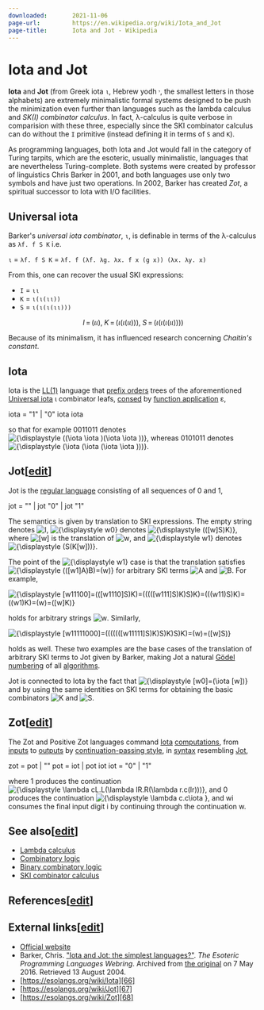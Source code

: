 ```yaml
---
downloaded:       2021-11-06
page-url:         https://en.wikipedia.org/wiki/Iota_and_Jot
page-title:       Iota and Jot - Wikipedia
---
```

# Iota and Jot

**Iota** and **Jot** (from Greek iota `ι`, Hebrew yodh `י`, the smallest letters in those alphabets) are extremely minimalistic formal systems designed to be push the minimization even further than languages such as the lambda calculus and *SK(I) combinator calculus*. In fact, λ-calculus is quite verbose in comparision with these three, especially since the SKI combinator calculus can do without the `I` primitive (instead defining it in terms of `S` and `K`).

As programming languages, both Iota and Jot would fall in the category of Turing tarpits, which are the esoteric, usually minimalistic, languages that are nevertheless Turing-complete. Both systems were created by professor of linguistics Chris Barker in 2001, and both languages use only two symbols and have just two operations. In 2002, Barker has created *Zot*, a spiritual successor to Iota with I/O facilities.

## Universal iota

Barker's *universal iota combinator*, `ι`, is definable in terms of the λ-calculus as `λf. f S K` i.e.

`ι` = `λf. f S K` = `λf. f (λf. λg. λx. f x (g x)) (λx. λy. x)`

From this, one can recover the usual SKI expressions:
- `I` =       `ιι`
- `K` =   `ι(ι(ιι))`
- `S` = `ι(ι(ι(ιι)))`

$${\displaystyle I\,=\,(\iota \iota ),\;K\,=\,(\iota (\iota (\iota \iota ))),\;S\,=\,(\iota (\iota (\iota (\iota \iota ))))}$$

Because of its minimalism, it has influenced research concerning *Chaitin's constant*.


## Iota

Iota is the [LL(1)][39] language that [prefix orders][40] trees of the aforementioned [Universal iota][41] ι combinator leafs, [consed][42] by [function application][43] ε,

iota \= "1" | "0" iota iota

so that for example 0011011 denotes ![{\displaystyle ((\iota \iota )(\iota \iota ))}](https://wikimedia.org/api/rest_v1/media/math/render/svg/cdfce7b3f0f94be08318e1e62e959f50cc13a650), whereas 0101011 denotes ![{\displaystyle (\iota (\iota (\iota \iota )))}](https://wikimedia.org/api/rest_v1/media/math/render/svg/d21d668224940edb6d20210ca46350f66f0e97eb).

## Jot\[[edit][44]\]

Jot is the [regular language][45] consisting of all sequences of 0 and 1,

jot \= "" | jot "0" | jot "1"

The semantics is given by translation to SKI expressions. The empty string denotes ![I](https://wikimedia.org/api/rest_v1/media/math/render/svg/535ea7fc4134a31cbe2251d9d3511374bc41be9f), ![{\displaystyle w0}](https://wikimedia.org/api/rest_v1/media/math/render/svg/9521886f768d7be09ef27b543601759460f3db35) denotes ![{\displaystyle (([w]S)K)}](https://wikimedia.org/api/rest_v1/media/math/render/svg/8afbdcf95eb67026bc35920892189a1f2ce1ebc8), where ![[w]](https://wikimedia.org/api/rest_v1/media/math/render/svg/6aa63757070b686594a5aa9b2d269156974f5324) is the translation of ![w](https://wikimedia.org/api/rest_v1/media/math/render/svg/88b1e0c8e1be5ebe69d18a8010676fa42d7961e6), and ![{\displaystyle w1}](https://wikimedia.org/api/rest_v1/media/math/render/svg/168af6c5e97c8e661a812e505fa958d139ace3e8) denotes ![{\displaystyle (S(K[w]))}](https://wikimedia.org/api/rest_v1/media/math/render/svg/920a281ce7242c294e79d3a175339bf927e3eff5).

The point of the ![{\displaystyle w1}](https://wikimedia.org/api/rest_v1/media/math/render/svg/168af6c5e97c8e661a812e505fa958d139ace3e8) case is that the translation satisfies ![{\displaystyle (([w1]A)B)=([w](AB))}](https://wikimedia.org/api/rest_v1/media/math/render/svg/bb07f4b763d15e1eb28174313fdd6f1fbcb37440) for arbitrary SKI terms ![A](https://wikimedia.org/api/rest_v1/media/math/render/svg/7daff47fa58cdfd29dc333def748ff5fa4c923e3) and ![B](https://wikimedia.org/api/rest_v1/media/math/render/svg/47136aad860d145f75f3eed3022df827cee94d7a). For example,

![{\displaystyle [w11100]=(([w1110]S)K)=(((([w111]S)K)S)K)=((([w11](SK))S)K)=(([w1]((SK)S))K)=([w](((SK)S)K))=([w]K)}](https://wikimedia.org/api/rest_v1/media/math/render/svg/8e64ef89d19972436c73058c123803d60e0e47b3)

holds for arbitrary strings ![w](https://wikimedia.org/api/rest_v1/media/math/render/svg/88b1e0c8e1be5ebe69d18a8010676fa42d7961e6). Similarly,

![{\displaystyle [w11111000]=(((((([w11111]S)K)S)K)S)K)=([w](((((SK)S)K)S)K))=([w]S)}](https://wikimedia.org/api/rest_v1/media/math/render/svg/33344f5fc87ce807e8849ed8741f5d54288ebc3a)

holds as well. These two examples are the base cases of the translation of arbitrary SKI terms to Jot given by Barker, making Jot a natural [Gödel numbering][46] of all [algorithms][47].

Jot is connected to Iota by the fact that ![{\displaystyle [w0]=(\iota [w])}](https://wikimedia.org/api/rest_v1/media/math/render/svg/ceea30039bcccdb4b36bb821e8f65d0f40839aac) and by using the same identities on SKI terms for obtaining the basic combinators ![K](https://wikimedia.org/api/rest_v1/media/math/render/svg/2b76fce82a62ed5461908f0dc8f037de4e3686b0) and ![S](https://wikimedia.org/api/rest_v1/media/math/render/svg/4611d85173cd3b508e67077d4a1252c9c05abca2).

## Zot\[[edit][48]\]

The Zot and Positive Zot languages command [Iota][49] [computations][50], from [inputs][51] to [outputs][52] by [continuation-passing style][53], in [syntax][54] resembling [Jot][55],

zot \= pot | ""
pot \= iot | pot iot
iot \= "0" | "1"

where 1 produces the continuation ![{\displaystyle \lambda cL.L(\lambda lR.R(\lambda r.c(lr)))}](https://wikimedia.org/api/rest_v1/media/math/render/svg/0181eef5e9edaa2eabc1814491fec21f5161909d), and 0 produces the continuation ![{\displaystyle \lambda c.c\iota }](https://wikimedia.org/api/rest_v1/media/math/render/svg/7f0bbdf20816f2ddcaf7d07f675e2c32b931b5b8), and wi consumes the final input digit i by continuing through the continuation w.

## See also\[[edit][56]\]

-   [Lambda calculus][57]
-   [Combinatory logic][58]
-   [Binary combinatory logic][59]
-   [SKI combinator calculus][60]

## References\[[edit][61]\]

## External links\[[edit][62]\]

-   [Official website][63]
-   Barker, Chris. ["Iota and Jot: the simplest languages?"][64]. *The Esoteric Programming Languages Webring*. Archived from [the original][65] on 7 May 2016. Retrieved 13 August 2004.
-   [https://esolangs.org/wiki/Iota][66]
-   [https://esolangs.org/wiki/Jot][67]
-   [https://esolangs.org/wiki/Zot][68]

[1]: https://en.wikipedia.org/wiki/Programming_paradigm "Programming paradigm"
[2]: https://en.wikipedia.org/wiki/Formal_language "Formal language"
[3]: https://en.wikipedia.org/wiki/Turing_tarpit "Turing tarpit"
[4]: https://en.wikipedia.org/wiki/Esoteric_programming_language "Esoteric programming language"
[5]: https://en.wikipedia.org/wiki/Software_design "Software design"
[6]: https://en.wikipedia.org/wiki/Chris_Barker_(linguist) "Chris Barker (linguist)"
[7]: https://en.wikipedia.org/wiki/Software_developer "Software developer"
[8]: https://en.wikipedia.org/wiki/Software_release_life_cycle "Software release life cycle"
[9]: https://en.wikipedia.org/wiki/Scheme_(programming_language) "Scheme (programming language)"
[10]: https://en.wikipedia.org/wiki/JavaScript "JavaScript"
[11]: https://en.wikipedia.org/wiki/Computing_platform "Computing platform"
[12]: https://en.wikipedia.org/wiki/Web_browser "Web browser"
[13]: https://en.wikipedia.org/wiki/Software_license
[14]: https://en.wikipedia.org/wiki/Public_domain "Public domain"
[15]: http://www.nyu.edu/projects/barker
[16]: https://en.wikipedia.org/wiki/Iota_and_Jot#Zot
[17]: https://en.wikipedia.org/wiki/Formal_language "Formal language"
[18]: https://en.wikipedia.org/wiki/Computer_science
[19]: https://en.wikipedia.org/wiki/Greek_language
[20]: https://en.wikipedia.org/wiki/Iota "Iota"
[21]: https://en.wikipedia.org/wiki/Hebrew "Hebrew"
[22]: https://en.wikipedia.org/wiki/Yodh "Yodh"
[23]: https://en.wikipedia.org/wiki/Formal_system "Formal system"
[24]: https://en.wikipedia.org/wiki/Lambda_calculus
[25]: https://en.wikipedia.org/wiki/SKI_combinator_calculus "SKI combinator calculus"
[26]: https://en.wikipedia.org/wiki/Programming_language "Programming language"
[27]: https://en.wikipedia.org/wiki/Turing_tarpit "Turing tarpit"
[28]: https://en.wikipedia.org/wiki/Esoteric_programming_language
[29]: https://en.wikipedia.org/wiki/Turing-complete "Turing-complete"
[30]: https://en.wikipedia.org/wiki/Chris_Barker_(linguist) "Chris Barker (linguist)"
[31]: https://en.wikipedia.org/wiki/Iota_and_Jot#cite_note-1
[32]: https://en.wikipedia.org/w/index.php?title=Iota_and_Jot&action=edit&section=1 "Edit section: Universal iota"
[33]: https://en.wikipedia.org/wiki/Denotational_semantics "Denotational semantics"
[34]: https://en.wikipedia.org/wiki/Lambda_calculus "Lambda calculus"
[35]: https://en.wikipedia.org/wiki/SKI_combinator_calculus#SKI_expressions "SKI combinator calculus"
[36]: https://en.wikipedia.org/wiki/Chaitin%27s_constant "Chaitin's constant"
[37]: https://en.wikipedia.org/wiki/Iota_and_Jot#cite_note-2
[38]: https://en.wikipedia.org/w/index.php?title=Iota_and_Jot&action=edit&section=2 "Edit section: Iota"
[39]: https://en.wikipedia.org/wiki/LL_parser "LL parser"
[40]: https://en.wikipedia.org/wiki/Polish_notation
[41]: https://en.wikipedia.org/wiki/Iota_and_Jot#Universal_iota
[42]: https://en.wikipedia.org/wiki/Cons "Cons"
[43]: https://en.wikipedia.org/wiki/Function_application "Function application"
[44]: https://en.wikipedia.org/w/index.php?title=Iota_and_Jot&action=edit&section=3 "Edit section: Jot"
[45]: https://en.wikipedia.org/wiki/Regular_language "Regular language"
[46]: https://en.wikipedia.org/wiki/G%C3%B6del_numbering "Gödel numbering"
[47]: https://en.wikipedia.org/wiki/Algorithm "Algorithm"
[48]: https://en.wikipedia.org/w/index.php?title=Iota_and_Jot&action=edit&section=4 "Edit section: Zot"
[49]: https://en.wikipedia.org/wiki/Iota_and_Jot#Iota
[50]: https://en.wikipedia.org/wiki/Computation "Computation"
[51]: https://en.wikipedia.org/wiki/Input_(computer_science) "Input (computer science)"
[52]: https://en.wikipedia.org/wiki/Input/output "Input/output"
[53]: https://en.wikipedia.org/wiki/Continuation-passing_style "Continuation-passing style"
[54]: https://en.wikipedia.org/wiki/Syntax "Syntax"
[55]: https://en.wikipedia.org/wiki/Iota_and_Jot#Jot
[56]: https://en.wikipedia.org/w/index.php?title=Iota_and_Jot&action=edit&section=5 "Edit section: See also"
[57]: https://en.wikipedia.org/wiki/Lambda_calculus "Lambda calculus"
[58]: https://en.wikipedia.org/wiki/Combinatory_logic "Combinatory logic"
[59]: https://en.wikipedia.org/wiki/Binary_combinatory_logic "Binary combinatory logic"
[60]: https://en.wikipedia.org/wiki/SKI_calculus "SKI calculus"
[61]: https://en.wikipedia.org/w/index.php?title=Iota_and_Jot&action=edit&section=6 "Edit section: References"
[62]: https://en.wikipedia.org/w/index.php?title=Iota_and_Jot&action=edit&section=7 "Edit section: External links"
[63]: http://www.nyu.edu/projects/barker
[64]: https://web.archive.org/web/20160823182917/http://semarch.linguistics.fas.nyu.edu/barker/Iota
[65]: https://www.nyu.edu/projects/barker/Iota/
[66]: https://esolangs.org/wiki/Iota
[67]: https://esolangs.org/wiki/Jot
[68]: https://esolangs.org/wiki/Zot
